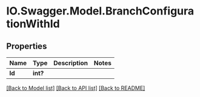 # IO.Swagger.Model.BranchConfigurationWithId
## Properties

Name | Type | Description | Notes
------------ | ------------- | ------------- | -------------
**Id** | **int?** |  | 

[[Back to Model list]](../README.md#documentation-for-models) [[Back to API list]](../README.md#documentation-for-api-endpoints) [[Back to README]](../README.md)

